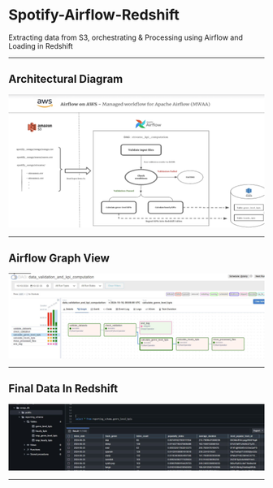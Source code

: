 # Spotify-Airflow-Redshift
Extracting data from S3, orchestrating &amp; Processing using Airflow and Loading in Redshift

***

## Architectural Diagram
![SpotifyETLProject](https://github.com/yash872/Spotify-Airflow-Redshift/blob/main/Images/spotify-mwaa-redshift.png)

***

## Airflow Graph View
![Airflow](https://github.com/yash872/Spotify-Airflow-Redshift/blob/main/Images/spotify-airflow-success.JPG)

***

## Final Data In Redshift
![Redshift](https://github.com/yash872/Spotify-Airflow-Redshift/blob/main/Images/spotify-redshift-data.JPG)

***
